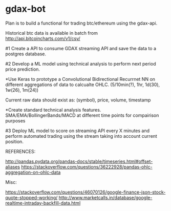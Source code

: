 # gdax-bot

Plan is to build a functional for trading btc/ethereum using the gdax-api.

Historical btc data is available in batch from http://api.bitcoincharts.com/v1/csv/


#1 Create a API to consume GDAX streaming API and save the data to a postgres database.


#2 Develop a ML model using technical analysis to perform next period price prediction.



  *Use Keras to prototype a Convolutional Bidirectional Recurrnet NN on different aggregations of data to calcualte OHLC. (5/10min(?), 1hr, 1d(30), 1w(26), 1m(24))
  
  
  Current raw data should exist as:
  (symbol), price, volume, timestamp
  
  
  *Create standard technical analysis features. SMA/EMA/BollingerBands/MACD at different time points for compairison purposes 
  
#3 Deploy ML model to score on streaming API every X minutes and perform automated trading using the stream taking into account current position.


REFERENCES:

http://pandas.pydata.org/pandas-docs/stable/timeseries.html#offset-aliases
https://stackoverflow.com/questions/36222928/pandas-ohlc-aggregation-on-ohlc-data


Misc:

https://stackoverflow.com/questions/46070126/google-finance-json-stock-quote-stopped-working/
http://www.marketcalls.in/database/google-realtime-intraday-backfill-data.html
